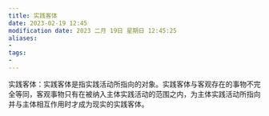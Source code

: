 ```yaml
---
title: 实践客体
date: 2023-02-19 12:45
modification date: 2023 二月 19日 星期日 12:45:25
aliases: 
- 
tags: 
- 
---
```


实践客体：实践客体是指实践活动所指向的对象。实践客体与客观存在的事物不完全等同，客观事物只有在被纳入主体实践活动的范围之内，为主体实践活动所指向并与主体相互作用时才成为现实的实践客体。